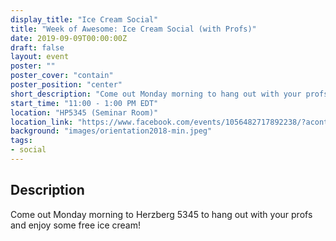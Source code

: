 ```yaml
---
display_title: "Ice Cream Social"
title: "Week of Awesome: Ice Cream Social (with Profs)"
date: 2019-09-09T00:00:00Z
draft: false
layout: event
poster: ""
poster_cover: "contain"
poster_position: "center"
short_description: "Come out Monday morning to hang out with your profs and enjoy some free ice cream!"
start_time: "11:00 - 1:00 PM EDT"
location: "HP5345 (Seminar Room)"
location_link: "https://www.facebook.com/events/1056482717892238/?acontext=%7B%22event_action_history%22%3A[%7B%22surface%22%3A%22page%22%7D]%7D"
background: "images/orientation2018-min.jpeg"
tags:
- social
---
```


## Description

Come out Monday morning to Herzberg 5345 to hang out with your profs and enjoy some free ice cream!